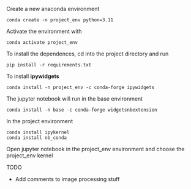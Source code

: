 Create a new anaconda environment

```
conda create -n project_env python=3.11
```

Activate the environment with

```
conda activate project_env
```

To install the dependences, cd into the project directory and run

```
pip install -r requirements.txt
```

To install **ipywidgets**

```
conda install -n project_env -c conda-forge ipywidgets
```

The jupyter notebook will run in the base environment

```
conda install -n base -c conda-forge widgetsnbextension
```

In the project environment

```
conda install ipykernel
conda install nb_conda
```

Open jupyter notebook in the project_env environment and choose the project_env kernel

TODO
- Add comments to image processing stuff

